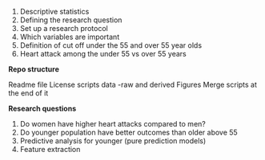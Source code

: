 1. Descriptive statistics
2. Defining the research question
3. Set up a research protocol
4. Which variables are important
5. Definition of cut off under the 55 and over 55 year olds
6. Heart attack among the under 55 vs over 55 years

**Repo structure**

Readme file
License
scripts
data -raw and derived
Figures
Merge scripts at the end of it

**Research questions**

1. Do women have higher heart attacks compared to men?
2. Do younger population have better outcomes than older above 55
3. Predictive analysis for younger (pure prediction models)
4. Feature extraction
